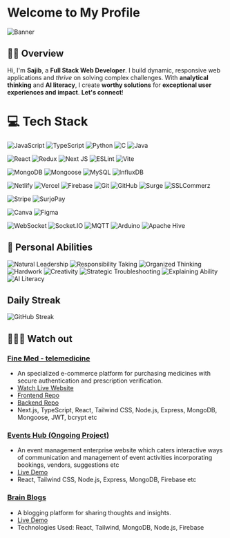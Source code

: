 # Welcome to My Profile

![Banner]([https://raw.githubusercontent.com/username/username/main/banner.png](https://i.postimg.cc/5NBMtWHs/cover-git.jpg))

## 🕵️‍♂️ Overview
Hi, I'm **Sajib**, a **Full Stack Web Developer**. I build dynamic, responsive web applications and *thrive* on solving complex challenges. With **analytical thinking** and **AI literacy**, I create **worthy solutions** for **exceptional user experiences and impact**. **Let's connect**!

# 💻 Tech Stack

![JavaScript](https://img.shields.io/badge/javascript-%23F7DF1E.svg?style=for-the-badge&logo=javascript&logoColor=black)
![TypeScript](https://img.shields.io/badge/typescript-%23007ACC.svg?style=for-the-badge&logo=typescript&logoColor=white)
![Python](https://img.shields.io/badge/python-%233670A0.svg?style=for-the-badge&logo=python&logoColor=ffdd54)
![C](https://img.shields.io/badge/c-%2300599C.svg?style=for-the-badge&logo=c&logoColor=white)
![Java](https://img.shields.io/badge/java-%23ED8B00.svg?style=for-the-badge&logo=openjdk&logoColor=white)

![React](https://img.shields.io/badge/react-%2361DAFB.svg?style=for-the-badge&logo=react&logoColor=black)
![Redux](https://img.shields.io/badge/redux-%23764ABC.svg?style=for-the-badge&logo=redux&logoColor=white)
![Next JS](https://img.shields.io/badge/Next-%23E0E0E0.svg?style=for-the-badge&logo=next.js&logoColor=black)
![ESLint](https://img.shields.io/badge/ESLint-%234B3263.svg?style=for-the-badge&logo=eslint&logoColor=white)
![Vite](https://img.shields.io/badge/Vite-%23646CFF.svg?style=for-the-badge&logo=vite&logoColor=white)

![MongoDB](https://img.shields.io/badge/MongoDB-%234ea94b.svg?style=for-the-badge&logo=mongodb&logoColor=white)
![Mongoose](https://img.shields.io/badge/Mongoose-%23880000.svg?style=for-the-badge&logo=mongoose&logoColor=white)
![MySQL](https://img.shields.io/badge/mysql-%234479A1.svg?style=for-the-badge&logo=mysql&logoColor=white)
![InfluxDB](https://img.shields.io/badge/InfluxDB-%2322ADF6.svg?style=for-the-badge&logo=InfluxDB&logoColor=white)

![Netlify](https://img.shields.io/badge/netlify-%2300C7B7.svg?style=for-the-badge&logo=netlify&logoColor=white)
![Vercel](https://img.shields.io/badge/vercel-%23E0E0E0.svg?style=for-the-badge&logo=vercel&logoColor=black)
![Firebase](https://img.shields.io/badge/firebase-%23039BE5.svg?style=for-the-badge&logo=firebase&logoColor=white)
![Git](https://img.shields.io/badge/git-%23F05033.svg?style=for-the-badge&logo=git&logoColor=white)
![GitHub](https://img.shields.io/badge/github-%23E0E0E0.svg?style=for-the-badge&logo=github&logoColor=black)
![Surge](https://img.shields.io/badge/surge-%23663399.svg?style=for-the-badge&logo=surge&logoColor=white)
![SSLCommerz](https://img.shields.io/badge/SSLCommerz-%23FF6200.svg?style=for-the-badge&logo=sslcommerz&logoColor=white)

![Stripe](https://img.shields.io/badge/Stripe-%236772E5.svg?style=for-the-badge&logo=stripe&logoColor=white)
![SurjoPay](https://img.shields.io/badge/SurjoPay-%2300A651.svg?style=for-the-badge&logo=surjopay&logoColor=white)

![Canva](https://img.shields.io/badge/Canva-%2300C4CC.svg?style=for-the-badge&logo=Canva&logoColor=white)
![Figma](https://img.shields.io/badge/figma-%23F24E1E.svg?style=for-the-badge&logo=figma&logoColor=white)

![WebSocket](https://img.shields.io/badge/WebSocket-%23F05033.svg?style=for-the-badge&logo=websocket&logoColor=black)
![Socket.IO](https://img.shields.io/badge/Socket.IO-%23E0E0E0.svg?style=for-the-badge&logo=socket.io&logoColor=black)
![MQTT](https://img.shields.io/badge/MQTT-%23660000.svg?style=for-the-badge&logo=mqtt&logoColor=white)
![Arduino](https://img.shields.io/badge/Arduino-%2300979D.svg?style=for-the-badge&logo=Arduino&logoColor=white)
![Apache Hive](https://img.shields.io/badge/Apache%20Hive-%23FDEE21.svg?style=for-the-badge&logo=apachehive&logoColor=black)

## 🧠 Personal Abilities

![Natural Leadership](https://img.shields.io/badge/Natural%20Leadership-%23FF6F61.svg?style=for-the-badge&logoColor=white)
![Responsibility Taking](https://img.shields.io/badge/Responsibility%20Taking-%23FF6F61.svg?style=for-the-badge&logoColor=white)
![Organized Thinking](https://img.shields.io/badge/Organized%20Thinking-%23FF6F61.svg?style=for-the-badge&logoColor=white)
![Hardwork](https://img.shields.io/badge/Hardwork-%23FF6F61.svg?style=for-the-badge&logoColor=white)
![Creativity](https://img.shields.io/badge/Creativity-%23FF6F61.svg?style=for-the-badge&logoColor=white)
![Strategic Troubleshooting](https://img.shields.io/badge/Strategic%20Troubleshooting-%23FF6F61.svg?style=for-the-badge&logoColor=white)
![Explaining Ability](https://img.shields.io/badge/Explaining%20Ability-%23FF6F61.svg?style=for-the-badge&logoColor=white)
![AI Literacy](https://img.shields.io/badge/AI%20Literacy-%234ea94b.svg?style=for-the-badge&logoColor=white)

## Daily Streak
![GitHub Streak](https://github-readme-streak-stats.herokuapp.com/?user=Hr-Sajib)

## 👨🏻‍💻 Watch out

### [Fine Med - telemedicine](https://github.com/Hr-Sajib/Fine-Med-server)
- An specialized e-commerce platform for purchasing medicines with secure authentication and prescription verification.
- [Watch Live Website](https://fine-med-client.vercel.app/)
- [Frontend Repo](https://github.com/Hr-Sajib/FineMed-client)
- [Backend Repo](https://github.com/Hr-Sajib/Fine-Med-server)
- Next.js, TypeScript, React, Tailwind CSS, Node.js, Express, MongoDB, Mongoose, JWT, bcrypt etc

### [Events Hub (Ongoing Project)](https://github.com/Hr-Sajib/Snap-News)
- An event management enterprise website which caters interactive ways of communication and management of event activities incorporating bookings, vendors, suggestions etc
- [Live Demo](https://event-hub.surge.sh/)
- React, Tailwind CSS, Node.js, Express, MongoDB, Firebase etc

### [Brain Blogs](https://github.com/Hr-Sajib/Brain-Blogs)
- A blogging platform for sharing thoughts and insights.
- [Live Demo](https://brain-blogs.web.app)
- Technologies Used: React, Tailwind, MongoDB, Node.js, Firebase
